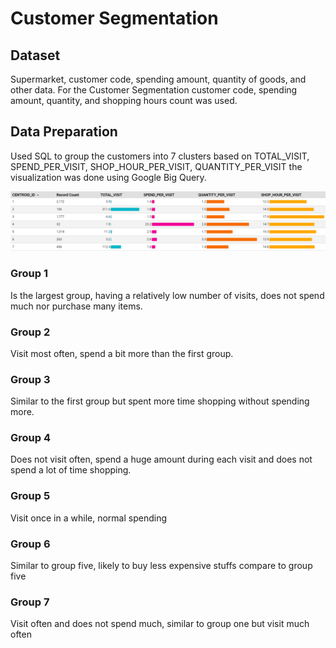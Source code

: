 # Customer Segmentation

## Dataset
Supermarket, customer code, spending amount, quantity of goods, and other data. 
For the Customer Segmentation customer code, spending amount, quantity, and shopping hours count was used.

## Data Preparation
Used SQL to group the customers into 7 clusters based on TOTAL_VISIT, SPEND_PER_VISIT, SHOP_HOUR_PER_VISIT, QUANTITY_PER_VISIT the visualization was done using Google Big Query.

![customer segmentation](./Customer%20Segmentation.PNG)

### Group 1 
Is the largest group, having a relatively low number of visits, does not spend much nor purchase many items.

### Group 2 
Visit most often, spend a bit more than the first group.

### Group 3 
Similar to the first group but spent more time shopping without spending more.

### Group 4 
Does not visit often, spend a huge amount during each visit and does not spend a lot of time shopping.

### Group 5 
Visit once in a while, normal spending

### Group 6 
Similar to group five, likely to buy less expensive stuffs compare to group five

### Group 7 
Visit often and does not spend much, similar to group one but visit much often
